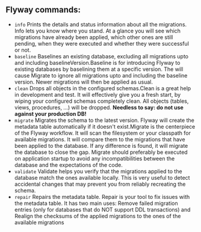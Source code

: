 ## Flyway commands:

 - `info` Prints the details and status information about all the migrations. Info lets you know where you stand. At a glance you will see which migrations have already been applied, which other ones are still pending, when they were executed and whether they were successful or not.
 - `baseline` Baselines an existing database, excluding all migrations upto and including baselineVersion.Baseline is for introducing Flyway to existing databases by baselining them at a specific version. The will cause Migrate to ignore all migrations upto and including the baseline version. Newer migrations will then be applied as usual.
- `clean` Drops all objects in the configured schemas.Clean is a great help in development and test. It will effectively give you a fresh start, by wiping your configured schemas completely clean. All objects (tables, views, procedures, ...) will be dropped.
**Needless to say: do not use against your production DB!**
- `migrate` Migrates the schema to the latest version. Flyway will create the metadata table automatically if it doesn't exist.Migrate is the centerpiece of the Flyway workflow. It will scan the filesystem or your classpath for available migrations. It will compare them to the migrations that have been applied to the database. If any difference is found, it will migrate the database to close the gap.
Migrate should preferably be executed on application startup to avoid any incompatibilities between the database and the expectations of the code.
- `validate` Validate helps you verify that the migrations applied to the database match the ones available locally.
This is very useful to detect accidental changes that may prevent you from reliably recreating the schema.
- `repair` Repairs the metadata table. Repair is your tool to fix issues with the metadata table. It has two main uses: Remove failed migration entries (only for databases that do NOT support DDL transactions) and Realign the checksums of the applied migrations to the ones of the available migrations


